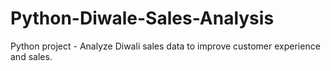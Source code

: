 # Python-Diwale-Sales-Analysis
Python project - Analyze Diwali sales data to improve customer experience and sales.
